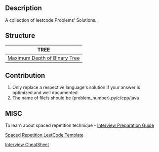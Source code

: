 ## Description

A collection of leetcode Problems' Solutions.

## Structure
TREE |  
------- |
[Maximum Depth of Binary Tree](101-150/104.py) |


## Contribution

1. Only replace a respective language's solution if your answer is optimized and well documented
2. The name of file/s should be (problem_number).py/c/cpp/java

## MISC

To learn about spaced repetition technique - [Interview Preparation Guide](https://medium.com/@adaggarw/crack-the-contemporary-technical-interview-55bd1b1b87c9)

[Spaced Repetition LeetCode Template](https://docs.google.com/spreadsheets/d/1USAhpvkzCLSqpjSK8NcEXSBlZ03LXL_VNqqn9WZK1Kk/edit?usp=sharing)

[Interview CheatSheet](https://goo.gl/BpZQJU)
